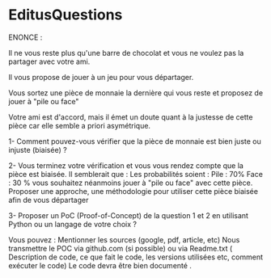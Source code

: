 # EditusQuestions

ENONCE :

Il ne vous reste plus qu'une barre de chocolat et vous ne voulez pas la partager avec votre ami.

Il vous propose de jouer à un jeu pour vous départager.

 Vous sortez une pièce de monnaie la dernière qui vous reste et proposez de jouer à "pile ou face"
  
 Votre ami est d'accord, mais il émet un doute quant à la justesse de cette pièce car elle semble a priori asymétrique. 
  
  
  1- Comment pouvez-vous vérifier que la pièce de monnaie est bien juste ou injuste (biaisée) ?
  
  2-  Vous terminez votre vérification et vous vous rendez compte que la pièce est biaisée. Il semblerait que : 
        Les probabilités soient :
                                                                          Pile : 70%
                                                                          Face : 30 %
  vous souhaitez néanmoins jouer à "pile ou face" avec cette pièce. 
  Proposer une approche, une méthodologie pour utiliser cette pièce biaisée afin de vous départager
 
  
  3- Proposer un PoC (Proof-of-Concept) de la question 1 et 2 en utilisant Python ou un langage de votre choix ?

Vous pouvez :
Mentionner les sources (google, pdf, article, etc)
Nous transmettre le POC via github.com (si possible) ou via Readme.txt ( Description de code, ce que fait le code, les versions utilisées etc, comment exécuter le code)
Le code devra être bien documenté .
